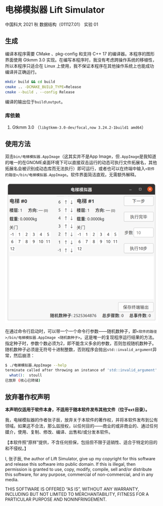 # 电梯模拟器 Lift Simulator

中国科大 2021 秋 数据结构（011127.01） 实验 01

## 生成

编译本程序需要 CMake 、pkg-config 和支持 C++ 17 的编译器。本程序的图形界面使用 Gtkmm 3.0 实现。在编写本程序时，我没有考虑跨操作系统的移植性，所以本程序只适合在 Linux 上使用，我不保证本程序在其他操作系统上也能成功编译并正确运行。

```sh
mkdir build && cd build
cmake .. -DCMAKE_BUILD_TYPE=Release
cmake --build . --config Release
```

编译的输出位于`build\output`。

### 库依赖

1. Gtkmm 3.0 （`libgtkmm-3.0-dev/focal,now 3.24.2-1build1 amd64`）

## 使用方法

双击`bin/电梯模拟器.AppImage`（这其实并不是App Image，但`.AppImage`是我知道的唯一的在GNOME桌面环境下可以直接双击运行的动态可执行文件拓展名，其他拓展名会被识别成动态库而无法执行）即可运行，或者也可以在终端中输入`<软件的路径>/bin/电梯模拟器.AppImage`。软件界面简洁直观，无需额外解释。

<img src="doc/img/user-interface.png" alt="user-interface" style="zoom:50%;" />

在通过命令行启动时，可以带一个一个命令行参数——随机数种子，即`<软件的路径>/bin/电梯模拟器.AppImage <随机数种子>`。这是唯一的复现程序运行结果的方法。指定种子时，参数个数必须为2，即不能含义多余的参数，否则忽视随机数种子。随机数种子必须是无符号十进制整数，否则程序会抛出`std::invalid_argument`异常，然后崩溃：

```sh
$ ./电梯模拟器.AppImage --help
terminate called after throwing an instance of 'std::invalid_argument'
  what():  stoull
已放弃 (核心已转储)
```

## 放弃著作权声明

**本声明仅适用于软件本身，不适用于随本软件发布其他文件（位于`ext`目录）。**

我，电梯模拟器的作者张子辰，放弃关于本软件的著作权，并将本软件发布到公有领域。如果这不合法，那么兹授权，以任何目的——商业的或非商业的、通过任何媒介，使用、复制、修改、编译、出售和/或分发本软件。

【本软件照“原样”提供，不含任何担保，包括但不限于适销性、适合于特定的目的和不侵权。】

I, 张子辰, the author of Lift Simulator, give up my copyright for this software and release this software into public domain. If this is illegal, then permission is granted to use, copy, modify, compile, sell and/or distribute this software, for any purpose, commercial of non-commercial, and in any media.

THIS SOFTWARE IS OFFERED “AS IS”, WITHOUT ANY WARRANTY, INCLUDING BUT NOT LIMITED TO MERCHANTABILITY, FITNESS FOR A PARTICULAR PURPOSE AND NONINFRINGEMENT.

